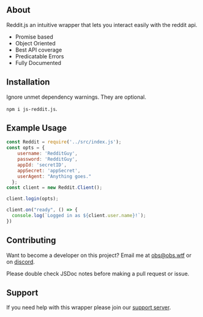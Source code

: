 ## About
Reddit.js an intuitive wrapper that lets you interact easily with the reddit api.
- Promise based
- Object Oriented
- Best API coverage
- Predicatable Errors
- Fully Documented

## Installation
Ignore unmet dependency warnings. They are optional.

`npm i js-reddit.js`.

## Example Usage
```js
const Reddit = require('../src/index.js');
const opts = {
    username: 'RedditGuy',
    password: 'RedditGuy',
    appId: 'secretID',
    appSecret: 'appSecret',
    userAgent: "Anything goes."
  };
const client = new Reddit.Client();

client.login(opts);

client.on("ready", () => {
  console.log(`Logged in as ${client.user.name}!`);
})
```

## Contributing
Want to become a developer on this project? Email me at [obs@obs.wtf](mailto:obs@obs.wtf) or on [discord](https://dsc.bio/obs).

Please double check JSDoc notes before making a pull request or issue.

## Support
If you need help with this wrapper please join our [support server](https://discord.gg/C2AEdvj).
